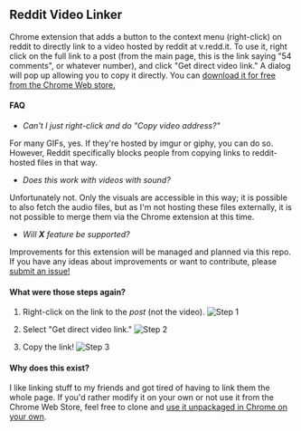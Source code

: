 ## Reddit Video Linker</h2>
Chrome extension that adds a button to the context menu (right-click) on reddit to directly link to a video hosted by reddit at v.redd.it. To use it, right click on the full link to a post (from the main page, this is the link saying "54 comments", or whatever number), and click "Get direct video link." A dialog will pop up allowing you to copy it directly.
You can [download it for free from the Chrome Web store.](https://chrome.google.com/webstore/detail/aghbmllinmgnlpeciabalfllehijahnp/)

#### FAQ
- *Can't I just right-click and do "Copy video address?"*

For many GIFs, yes. If they're hosted by imgur or giphy, you can do so. However, Reddit specifically blocks people from copying links to reddit-hosted files in that way.

- *Does this work with videos with sound?*

Unfortunately not. Only the visuals are accessible in this way; it is possible to also fetch the audio files, but as I'm not hosting these files externally, it is not possible to merge them via the Chrome extension at this time. 

- *Will **X** feature be supported?*

Improvements for this extension will be managed and planned via this repo. If you have any ideas about improvements or want to contribute, please [submit an issue!](https://github.com/soph-iest/reddit-video-extractor/issues/new)

#### What were those steps again?
1. Right-click on the link to the *post* (not the video).
![Step 1](https://i.imgur.com/MFL5AqZ.png)

2. Select "Get direct video link."
![Step 2](https://i.imgur.com/rHoeIMq.png)

3. Copy the link!
![Step 3](https://i.imgur.com/cDDeq8m.png)

#### Why does this exist?
I like linking stuff to my friends and got tired of having to link them the whole page.
If you'd rather modify it on your own or not use it from the Chrome Web Store, feel free to clone and [use it unpackaged in Chrome on your own](https://webkul.com/blog/how-to-install-the-unpacked-extension-in-chrome/).
